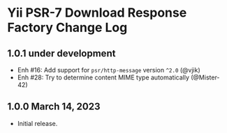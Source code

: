 # Yii PSR-7 Download Response Factory Change Log

## 1.0.1 under development

- Enh #16: Add support for `psr/http-message` version `^2.0` (@vjik)
- Enh #28: Try to determine content MIME type automatically (@Mister-42)

## 1.0.0 March 14, 2023

- Initial release.

